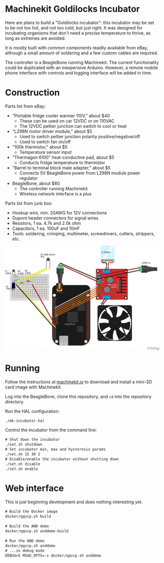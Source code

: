 # Machinekit Goldilocks Incubator

Here are plans to build a "Goldilocks incubator":  this incubator may
be set to be not too hot, and not too cold, but just right.  It was
designed for incubating organisms that don't need a precise
temperature to thrive, as long as extremes are avoided.

It is mostly built with common components readily available from eBay,
although a small amount of soldering and a few custom cables are
required.

The controller is a BeagleBone running Machinekit.  The current
functionality could be duplicated with an inexpensive Arduino.
However, a remote mobile phone interface with controls and logging
interface will be added in time.

# Construction

Parts list from eBay:
- "Portable fridge cooler warmer 110V," about $40
  - These can be used on car 12VDC or on 110VAC
  - The 12VDC peltier junction can switch to cool or heat
- "L298N motor driver module," about $5
  - Used to switch peltier junction polarity positive/negative/off
  - Used to switch fan on/off
- "100k thermistor," about $5
  - Temperature sensor input
- "Thermagon 6100" heat-conductive pad, about $5
  - Conducts fridge temperature to thermistor
- "Barrel to terminal block male adapter," about $5
  - Connects 5V BeagleBone power from L298N module power regulator
- BeagleBone, about $60
  - The controller running Machinekit
  - Wireless network interface is a plus

Parts list from junk box:
- Hookup wire, min. 20AWG for 12V connections
- Dupont header connectors for signal wires
- Resistors, 1 ea. 4.7k and 2.0k ohm
- Capacitors, 1 ea. 100uF and 10mF
- Tools:  soldering, crimping, multimeter, screwdrivers, cutters,
  strippers, etc.

![Goldilocks Incubator](fritzing/incubator_bb.png)

# Running

Follow the instructions at [machinekit.io][machinekit.io] to download
and install a mini-SD card image with Machinekit.

Log into the BeagleBone, clone this repository, and `cd` into the
repository directory.

Run the HAL configuration:

    ./mk-incubator.hal

Control the incubator from the command line:

    # Shut down the incubator
    ./set.sh shutdown
    # Set incubator min, max and hysteresis params
    ./set.sh 15 30 2
    # Disable/enable the incubator without shutting down
    ./set.sh disable
    ./set.sh enable

[machinekit.io]: http://machinekit.io

# Web interface

This is just beginning development and does nothing interesting yet.

```shell
# Build the Docker image
docker/qqvcp.sh build

# Build the AND demo
docker/qqvcp.sh anddemo-build

# Run the AND demo
docker/qqvcp.sh anddemo
# ...in debug mode
DEBUG=5 MSGD_OPTS=-s docker/qqvcp.sh anddemo
```


[L298_datasheet]: http://www.st.com/content/ccc/resource/technical/document/datasheet/82/cc/3f/39/0a/29/4d/f0/CD00000240.pdf/files/CD00000240.pdf/jcr:content/translations/en.CD00000240.pdf

[config-pin]: https://github.com/beagleboard/bb.org-overlays/tree/master/tools/beaglebone-universal-io
